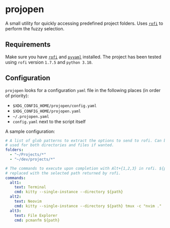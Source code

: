 # projopen

A small utility for quickly accessing predefined project folders. Uses [`rofi`](https://github.com/davatorium/rofi)
to perform the fuzzy selection.

## Requirements
Make sure you have [`rofi`](https://github.com/davatorium/rofi) and [`pyyaml`](https://pypi.org/project/PyYAML/) installed.
The project has been tested using `rofi` version `1.7.5` and `python 3.10`.

## Configuration
`projopen` looks for a configuration `yaml` file in the following places (in order of priority):
 - `$XDG_CONFIG_HOME/projopen/config.yaml` 
 - `$XDG_CONFIG_HOME/projopen.yaml` 
 - `~/.projopen.yaml`
 - `config.yaml` next to the script itself

A sample configuration:

```yaml
# A list of glob patterns to extract the options to send to rofi. Can be
# used for both directories and files if wanted.
folders:
  - "~/Projects/*"
  - "~/dev/projects/*"

# The commands to execute upon completion with Alt+{1,2,3} in rofi. ${path} is 
# replaced with the selected path returned by rofi.
commands:
  alt1:
    text: Terminal
    cmd: kitty --single-instance --directory ${path}
  alt2: 
    text: Neovim
    cmd: kitty --single-instance --directory ${path} tmux -c "nvim ."
  alt3: 
    text: File Explorer
    cmd: pcmanfm ${path}
```

